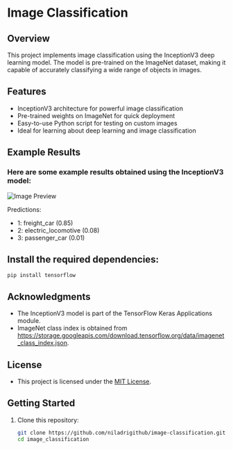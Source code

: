 # Image Classification

## Overview
This project implements image classification using the InceptionV3 deep learning model. The model is pre-trained on the ImageNet dataset, making it capable of accurately classifying a wide range of objects in images.

## Features
- InceptionV3 architecture for powerful image classification
- Pre-trained weights on ImageNet for quick deployment
- Easy-to-use Python script for testing on custom images
- Ideal for learning about deep learning and image classification

## Example Results
### Here are some example results obtained using the InceptionV3 model:

![Image Preview](https://github.com/niladrigithub/image-classification/blob/main/train.jpg)

Predictions:
- 1: freight_car (0.85)
- 2: electric_locomotive (0.08)
- 3: passenger_car (0.01)

## Install the required dependencies:
`pip install tensorflow`

## Acknowledgments
- The InceptionV3 model is part of the TensorFlow Keras Applications module.
- ImageNet class index is obtained from https://storage.googleapis.com/download.tensorflow.org/data/imagenet_class_index.json.

## License
- This project is licensed under the [MIT License](https://github.com/niladrigithub/image-classification/blob/main/LICENSE).

## Getting Started
1. Clone this repository:
   ```bash
   git clone https://github.com/niladrigithub/image-classification.git
   cd image_classification
